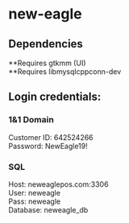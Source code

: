 # new-eagle

## Dependencies
**Requires gtkmm (UI)  
**Requires libmysqlcppconn-dev  

## Login credentials:
### 1&1 Domain
Customer ID: 642524266  
Password: NewEagle19!  
### SQL
Host: neweaglepos.com:3306  
User: neweagle  
Pass: neweagle  
Database: neweagle_db  
